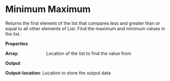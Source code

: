# Minimum Maximum

Returns the first element of the list that compares less and greater than or equal to all other elements of List. Find the maximum and minimum values in the list.

 **Properties**
 

**Array**:                      Location of the list to find the value from

 **Output**
 

**Output-location**:    Location to store the output data
